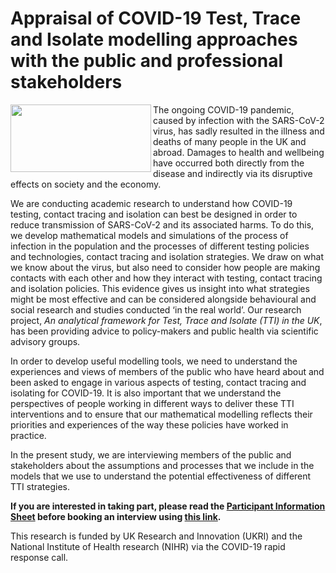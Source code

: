 # Appraisal of COVID-19 Test, Trace and Isolate modelling approaches with the public and professional stakeholders 

<img align="left" src="https://user-images.githubusercontent.com/82951871/123474744-53395400-d5f2-11eb-8142-4cd35cac9dbe.jpg" width="225" height="108">

The ongoing COVID-19 pandemic, caused by infection with the SARS-CoV-2 virus, has sadly resulted in the illness and deaths of many people in the UK and abroad. Damages to health and wellbeing have occurred both directly from the disease and indirectly via its disruptive effects on society and the economy.

We are conducting academic research to understand how COVID-19 testing, contact tracing and isolation can best be designed in order to reduce transmission of SARS-CoV-2 and its associated harms. To do this, we develop mathematical models and simulations of the process of infection in the population and the processes of different testing policies and technologies, contact tracing and isolation strategies. We draw on what we know about the virus, but also need to consider how people are making contacts with each other and how they interact with testing, contact tracing and isolation policies. This evidence gives us insight into what strategies might be most effective and can be considered alongside behavioural and social research and studies conducted ‘in the real world’. Our research project, *An analytical framework for Test, Trace and Isolate (TTI) in the UK*, has been providing advice to policy-makers and public health via scientific advisory groups.

In order to develop useful modelling tools, we need to understand the experiences and views of members of the public who have heard about and been asked to engage in various aspects of testing, contact tracing and isolating for COVID-19. It is also important that we understand the perspectives of people working in different ways to deliver these TTI interventions and to ensure that our mathematical modelling reflects their priorities and experiences of the way these policies have worked in practice.

In the present study, we are interviewing members of the public and stakeholders about the assumptions and processes that we include in the models that we use to understand the potential effectiveness of different TTI strategies.

**If you are interested in taking part, please read the [Participant Information Sheet](https://github.com/test-trace-isolate-interviews/public-recruitment/wiki/Participant-Information-Sheet) before booking an interview using [this link](https://doodle.com/mm/guymarshall1/covid19-ppie).**

This research is funded by UK Research and Innovation (UKRI) and the National Institute of Health research (NIHR) via the COVID-19 rapid response call.
